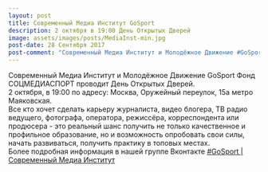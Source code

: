 ```yaml
---
layout: post
title: Современный Медиа Институт GoSport
description: 2 октября в 19:00 День Открытых Дверей
image: assets/images/posts/MediaInst-min.jpg
post-date: 28 Сентября 2017
post-comment: "Современный Медиа Институт и Молодёжное Движение #GoSport проводит День Открытых Дверей. 2 октября, в 19:00 по адресу: Москва, Оружейный переулок, 15а метро Маяковская."
---
```


Современный Медиа Институт и Молодёжное Движение GoSport Фонд СОЦМЕДИАСПОРТ проводит День Открытых Дверей.  
2 октября, в 19:00 по адресу: Москва, Оружейный переулок, 15а метро Маяковская.  
Все кто хочет сделать карьеру журналиста, видео блогера, ТВ радио ведущего, фотографа, оператора, режиссёра, корреспондента или продюсера - это реальный шанс получить не только качественное и профильное образование, но и возможность опробовать свои силы, начать развиваться, получить практику в топовых местах.  
Более подробная информация в нашей группе Вконтакте [#GoSport | Современный Медиа Институт](https://vk.com/gosmi)
